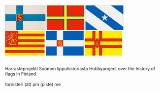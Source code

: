<img src="img/1920_kartonki_valtio_pieni.jpg" style="height: 80px;" alt="1"> <img src="img/1863_dagbladet.jpg" style="height: 80px;" alt="2"> <img src="img/1863_topelius_kirje.jpg" style="height: 80px;" alt="3">
<img src="img/sorto_satakunta.JPG" style="height: 80px;" alt="5">
<img src="img/1917_helsingin_suomalainen_seura.jpg" style="height: 80px;" alt="6"> 
<img src="img/sorto_pekkala.jpg" style="height: 80px;" alt="7"> <br><br>

Harrasteprojekti Suomen lippuhistoriasta
Hobbyproject over the history of flags in Finland<br><br>
tornisteri (ät) pm (piste) me
